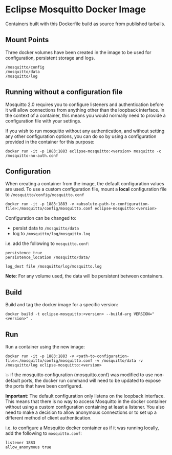 # Eclipse Mosquitto Docker Image
Containers built with this Dockerfile build as source from published tarballs.

## Mount Points
Three docker volumes have been created in the image to be used for configuration, persistent storage and logs.
```
/mosquitto/config
/mosquitto/data
/mosquitto/log
```

## Running without a configuration file
Mosquitto 2.0 requires you to configure listeners and authentication before it
will allow connections from anything other than the loopback interface. In the
context of a container, this means you would normally need to provide a
configuration file with your settings.

If you wish to run mosquitto without any authentication, and without setting
any other configuration options, you can do so by using a configuration
provided in the container for this purpose:
```
docker run -it -p 1883:1883 eclipse-mosquitto:<version> mosquitto -c /mosquitto-no-auth.conf
```

## Configuration
When creating a container from the image, the default configuration values are used.
To use a custom configuration file, mount a **local** configuration file to `/mosquitto/config/mosquitto.conf`
```
docker run -it -p 1883:1883 -v <absolute-path-to-configuration-file>:/mosquitto/config/mosquitto.conf eclipse-mosquitto:<version>
```

Configuration can be changed to:

* persist data to `/mosquitto/data`
* log to `/mosquitto/log/mosquitto.log`

i.e. add the following to `mosquitto.conf`:
```
persistence true
persistence_location /mosquitto/data/

log_dest file /mosquitto/log/mosquitto.log
```

**Note**: For any volume used, the data will be persistent between containers.

## Build
Build and tag the docker image for a specific version:
```
docker build -t eclipse-mosquitto:<version> --build-arg VERSION="<version>" .
```

## Run
Run a container using the new image:
```
docker run -it -p 1883:1883 -v <path-to-configuration-file>:/mosquitto/config/mosquitto.conf -v /mosquitto/data -v /mosquitto/log eclipse-mosquitto:<version>
```
:boom: if the mosquitto configuration (mosquitto.conf) was modified
to use non-default ports, the docker run command will need to be updated
to expose the ports that have been configured.

**Important**: The default configuration only listens on the
loopback interface. This means that there is no way to access Mosquitto in the
docker container without using a custom configuration containing at least
a listener. You also need to make a decision to allow anonymous connections or
to set up a different method of client authentication.

i.e. to configure a Mosquitto docker container as if it was running locally,
add the following to `mosquitto.conf`:
```
listener 1883
allow_anonymous true
```
